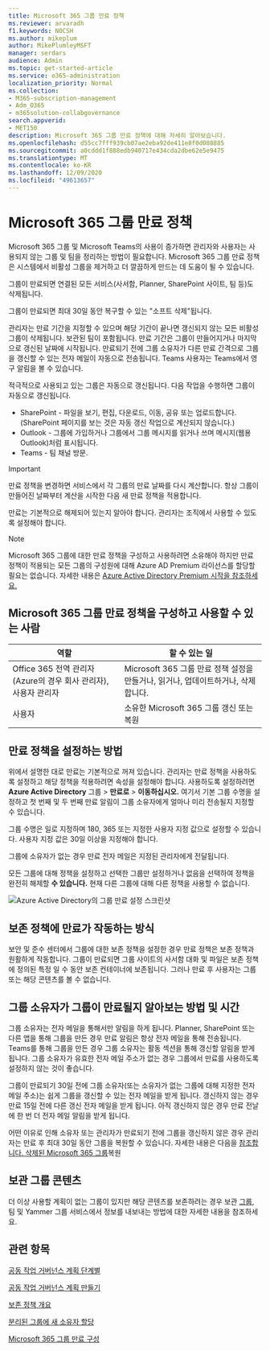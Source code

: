 ```yaml
---
title: Microsoft 365 그룹 만료 정책
ms.reviewer: arvaradh
f1.keywords: NOCSH
ms.author: mikeplum
author: MikePlumleyMSFT
manager: serdars
audience: Admin
ms.topic: get-started-article
ms.service: o365-administration
localization_priority: Normal
ms.collection:
- M365-subscription-management
- Adm_O365
- m365solution-collabgovernance
search.appverid:
- MET150
description: Microsoft 365 그룹 만료 정책에 대해 자세히 알아보습니다.
ms.openlocfilehash: d55cc7fff939cb07ae2eba92de411e8f0d088885
ms.sourcegitcommit: a0cddd1f888edb940717e434cda2dbe62e5e9475
ms.translationtype: MT
ms.contentlocale: ko-KR
ms.lasthandoff: 12/09/2020
ms.locfileid: "49613657"
---
```

# <a name="microsoft-365-group-expiration-policy"></a>Microsoft 365 그룹 만료 정책

Microsoft 365 그룹 및 Microsoft Teams의 사용이 증가하면 관리자와 사용자는 사용되지 않는 그룹 및 팀을 정리하는 방법이 필요합니다. Microsoft 365 그룹 만료 정책은 시스템에서 비활성 그룹을 제거하고 더 깔끔하게 만드는 데 도움이 될 수 있습니다.

그룹이 만료되면 연결된 모든 서비스(사서함, Planner, SharePoint 사이트, 팀 등)도 삭제됩니다.

그룹이 만료되면 최대 30일 동안 복구할 수 있는 "소프트 삭제"됩니다.

관리자는 만료 기간을 지정할 수 있으며 해당 기간이 끝나면 갱신되지 않는 모든 비활성 그룹이 삭제됩니다. 보관된 팀이 포함됩니다. 만료 기간은 그룹이 만들어지거나 마지막으로 갱신된 날짜에 시작됩니다. 만료되기 전에 그룹 소유자가 다른 만료 간격으로 그룹을 갱신할 수 있는 전자 메일이 자동으로 전송됩니다. Teams 사용자는 Teams에서 영구 알림을 볼 수 있습니다.

적극적으로 사용되고 있는 그룹은 자동으로 갱신됩니다. 다음 작업을 수행하면 그룹이 자동으로 갱신됩니다.
- SharePoint - 파일을 보기, 편집, 다운로드, 이동, 공유 또는 업로드합니다. (SharePoint 페이지를 보는 것은 자동 갱신 작업으로 계산되지 않습니다.)
- Outlook - 그룹에 가입하거나 그룹에서 그룹 메시지를 읽거나 쓰며 메시지(웹용 Outlook)처럼 표시됩니다.
- Teams - 팀 채널 방문.

> [!IMPORTANT]
> 만료 정책을 변경하면 서비스에서 각 그룹의 만료 날짜를 다시 계산합니다. 항상 그룹이 만들어진 날짜부터 계산을 시작한 다음 새 만료 정책을 적용합니다.

만료는 기본적으로 해제되어 있는지 알아야 합니다. 관리자는 조직에서 사용할 수 있도록 설정해야 합니다.

> [!NOTE]
> Microsoft 365 그룹에 대한 만료 정책을 구성하고 사용하려면 소유해야 하지만 만료 정책이 적용되는 모든 그룹의 구성원에 대해 Azure AD Premium 라이선스를 할당할 필요는 없습니다. 자세한 내용은 [Azure Active Directory Premium 시작을 참조하세요.](https://docs.microsoft.com/azure/active-directory/active-directory-get-started-premium)

## <a name="who-can-configure-and-use-the-microsoft-365-groups-expiration-policy"></a>Microsoft 365 그룹 만료 정책을 구성하고 사용할 수 있는 사람

|역할|할 수 있는 일|
|---------|---------|
|Office 365 전역 관리자(Azure의 경우 회사 관리자), 사용자 관리자|Microsoft 365 그룹 만료 정책 설정을 만들거나, 읽거나, 업데이트하거나, 삭제합니다.|
|사용자|소유한 [](https://docs.microsoft.com/azure/active-directory/users-groups-roles/groups-restore-deleted) Microsoft 365 그룹 갱신 또는 복원|

## <a name="how-to-set-the-expiration-policy"></a>만료 정책을 설정하는 방법

위에서 설명한 대로 만료는 기본적으로 꺼져 있습니다. 관리자는 만료 정책을 사용하도록 설정하고 해당 정책을 적용하려면 속성을 설정해야 합니다. 사용하도록 설정하려면 **Azure Active Directory** 그룹  >  **만료로**  >  **이동하십시오.** 여기서 기본 그룹 수명을 설정하고 첫 번째 및 두 번째 만료 알림이 그룹 소유자에게 얼마나 미리 전송될지 지정할 수 있습니다.

그룹 수명은 일로 지정하며 180, 365 또는 지정한 사용자 지정 값으로 설정할 수 있습니다. 사용자 지정 값은 30일 이상을 지정해야 합니다.

그룹에 소유자가 없는 경우 만료 전자 메일은 지정된 관리자에게 전달됩니다.

모든 그룹에 대해 정책을 설정하고 선택한 그룹만 설정하거나 없음을 선택하여 정책을 완전히 해제할 **수 있습니다.** 현재 다른 그룹에 대해 다른 정책을 사용할 수 없습니다.

![Azure Active Directory의 그룹 만료 설정 스크린샷](../media/azure-groups-expiration-settings.png)

## <a name="how-expiry-works-with-the-retention-policy"></a>보존 정책에 만료가 작동하는 방식

보안 및 준수 센터에서 그룹에 대한 보존 정책을 설정한 경우 만료 정책은 보존 정책과 원활하게 작동합니다. 그룹이 만료되면 그룹 사이트의 사서함 대화 및 파일은 보존 정책에 정의된 특정 일 수 동안 보존 컨테이너에 보존됩니다. 그러나 만료 후 사용자는 그룹 또는 해당 콘텐츠를 볼 수 없습니다.

## <a name="how-and-when-a-group-owner-learns-if-their-groups-are-going-to-expire"></a>그룹 소유자가 그룹이 만료될지 알아보는 방법 및 시간

그룹 소유자는 전자 메일을 통해서만 알림을 하게 됩니다. Planner, SharePoint 또는 다른 앱을 통해 그룹을 만든 경우 만료 알림은 항상 전자 메일을 통해 전송됩니다. Teams를 통해 그룹을 만든 경우 그룹 소유자는 활동 섹션을 통해 갱신할 알림을 받게 됩니다. 그룹 소유자가 유효한 전자 메일 주소가 없는 경우 그룹에서 만료를 사용하도록 설정하지 않는 것이 좋습니다.

그룹이 만료되기 30일 전에 그룹 소유자(또는 소유자가 없는 그룹에 대해 지정한 전자 메일 주소)는 쉽게 그룹을 갱신할 수 있는 전자 메일을 받게 됩니다. 갱신하지 않는 경우 만료 15일 전에 다른 갱신 전자 메일을 받게 됩니다. 아직 갱신하지 않은 경우 만료 전날에 한 번 더 전자 메일 알림을 받게 됩니다.

어떤 이유로 인해 소유자 또는 관리자가 만료되기 전에 그룹을 갱신하지 않은 경우 관리자는 만료 후 최대 30일 동안 그룹을 복원할 수 있습니다. 자세한 내용은 다음을 [참조합니다. 삭제된 Microsoft 365 그룹](https://support.office.com/article/restore-a-deleted-office-365-group-b7c66b59-657a-4e1a-8aa0-8163b1f4eb54)복원

## <a name="archiving-group-contents"></a>보관 그룹 콘텐츠

더 이상 사용할 계획이 없는 그룹이 있지만 해당 콘텐츠를 보존하려는 경우 보관 [그룹,](end-life-cycle-groups-teams-sites-yammer.md) 팀 및 Yammer 그룹 서비스에서 정보를 내보내는 방법에 대한 자세한 내용을 참조하세요.

## <a name="related-topics"></a>관련 항목

[공동 작업 거버넌스 계획 단계별](collaboration-governance-overview.md#collaboration-governance-planning-step-by-step)

[공동 작업 거버넌스 계획 만들기](collaboration-governance-first.md)

[보존 정책 개요](https://support.office.com/article/5e377752-700d-4870-9b6d-12bfc12d2423)

[분리된 그룹에 새 소유자 할당](https://support.office.com/article/86bb3db6-8857-45d1-95c8-f6d540e45732)

[Microsoft 365 그룹 만료 구성](https://docs.microsoft.com/azure/active-directory/active-directory-groups-lifecycle-azure-portal)
